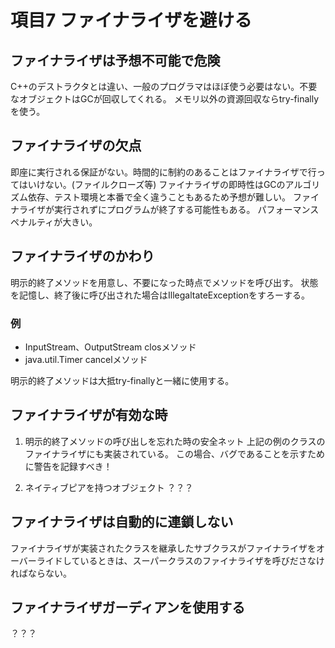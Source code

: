 # 項目7 ファイナライザを避ける
## ファイナライザは予想不可能で危険
C++のデストラクタとは違い、一般のプログラマはほぼ使う必要はない。不要なオブジェクトはGCが回収してくれる。
メモリ以外の資源回収ならtry-finallyを使う。

## ファイナライザの欠点
即座に実行される保証がない。時間的に制約のあることはファイナライザで行ってはいけない。(ファイルクローズ等)
ファイナライザの即時性はGCのアルゴリズム依存、テスト環境と本番で全く違うこともあるため予想が難しい。
ファイナライザが実行されずにプログラムが終了する可能性もある。
パフォーマンスペナルティが大きい。

## ファイナライザのかわり
明示的終了メソッドを用意し、不要になった時点でメソッドを呼び出す。
状態を記憶し、終了後に呼び出された場合はIllegaltateExceptionをすろーする。

### 例
* InputStream、OutputStream closメソッド
* java.util.Timer cancelメソッド

明示的終了メソッドは大抵try-finallyと一緒に使用する。

## ファイナライザが有効な時
1. 明示的終了メソッドの呼び出しを忘れた時の安全ネット
上記の例のクラスのファイナライザにも実装されている。
この場合、バグであることを示すために警告を記録すべき！

2. ネイティブピアを持つオブジェクト
？？？

## ファイナライザは自動的に連鎖しない
ファイナライザが実装されたクラスを継承したサブクラスがファイナライザをオーバーライドしているときは、スーパークラスのファイナライザを呼びださなければならない。

## ファイナライザガーディアンを使用する
？？？
